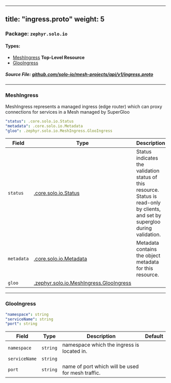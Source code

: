 
---
title: "ingress.proto"
weight: 5
---

<!-- Code generated by solo-kit. DO NOT EDIT. -->


### Package: `zephyr.solo.io` 
#### Types:


- [MeshIngress](#meshingress) **Top-Level Resource**
- [GlooIngress](#glooingress)
  



##### Source File: [github.com/solo-io/mesh-projects/api/v1/ingress.proto](https://github.com/solo-io/mesh-projects/blob/master/api/v1/ingress.proto)





---
### MeshIngress

 
MeshIngress represents a managed ingress (edge router) which can proxy connections
for services in a Mesh managed by SuperGloo

```yaml
"status": .core.solo.io.Status
"metadata": .core.solo.io.Metadata
"gloo": .zephyr.solo.io.MeshIngress.GlooIngress

```

| Field | Type | Description | Default |
| ----- | ---- | ----------- |----------- | 
| `status` | [.core.solo.io.Status](../../../../solo-kit/api/v1/status.proto.sk/#status) | Status indicates the validation status of this resource. Status is read-only by clients, and set by supergloo during validation. |  |
| `metadata` | [.core.solo.io.Metadata](../../../../solo-kit/api/v1/metadata.proto.sk/#metadata) | Metadata contains the object metadata for this resource. |  |
| `gloo` | [.zephyr.solo.io.MeshIngress.GlooIngress](../ingress.proto.sk/#glooingress) |  |  |




---
### GlooIngress



```yaml
"namespace": string
"serviceName": string
"port": string

```

| Field | Type | Description | Default |
| ----- | ---- | ----------- |----------- | 
| `namespace` | `string` | namespace which the ingress is located in. |  |
| `serviceName` | `string` |  |  |
| `port` | `string` | name of port which will be used for mesh traffic. |  |





<!-- Start of HubSpot Embed Code -->
<script type="text/javascript" id="hs-script-loader" async defer src="//js.hs-scripts.com/5130874.js"></script>
<!-- End of HubSpot Embed Code -->
